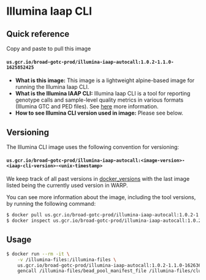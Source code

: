 # Illumina Iaap CLI

## Quick reference

Copy and paste to pull this image

#### `us.gcr.io/broad-gotc-prod/illumina-iaap-autocall:1.0.2-1.1.0-1625852425`

- __What is this image:__ This image is a lightweight alpine-based image for running the Illumina Iaap CLI.
- __What is the Illumina IAAP CLI:__ Illumina Iaap CLI is a tool for reporting genotype calls and sample-level quality metrics in various formats (Illumina GTC and PED files). See [here](https://emea.support.illumina.com/downloads/iaap-genotyping-cli.html) more information.
- __How to see Illumina CLI version used in image:__ Please see below.

## Versioning

The Illumina CLI image uses the following convention for versioning:

#### `us.gcr.io/broad-gotc-prod/illumina-iaap-autocall:<image-version>-<iaap-cli-version>-<unix-timestamp>` 

We keep track of all past versions in [docker_versions](docker_versions.tsv) with the last image listed being the currently used version in WARP.

You can see more information about the image, including the tool versions, by running the following command:

```bash
$ docker pull us.gcr.io/broad-gotc-prod/illumina-iaap-autocall:1.0.2-1.1.0-1626361770
$ docker inspect us.gcr.io/broad-gotc-prod/illumina-iaap-autocall:1.0.2-1.1.0-1626361770
```

## Usage

```bash
$ docker run --rm -it \
    -v /illumina-files:/illumina-files \
    us.gcr.io/broad-gotc-prod/illumina-iaap-autocall:1.0.2-1.1.0-1626361770 /usr/gitc/iaap/iaap-cli/iaap-cli \
    gencall /illumina-files/bead_pool_manifest_file /illumina-files/cluster_file .
```
